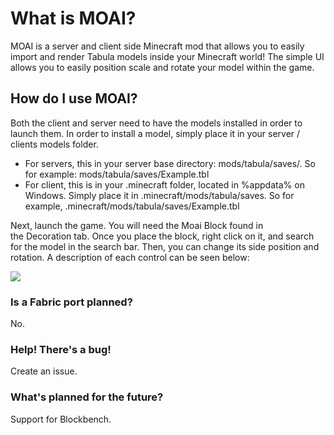 # What is MOAI?

MOAI is a server and client side Minecraft mod that allows you to easily import and render Tabula models inside your Minecraft world! The simple UI allows you to easily position scale and rotate your model within the game.

## How do I use MOAI?

Both the client and server need to have the models installed in order to launch them. In order to install a model, simply place it in your server / clients models folder.

- For servers, this in your server base directory: mods/tabula/saves/. So for example: mods/tabula/saves/Example.tbl
- For client, this is in your .minecraft folder, located in %appdata% on Windows. Simply place it in .minecraft/mods/tabula/saves. So for example, .minecraft/mods/tabula/saves/Example.tbl

Next, launch the game. You will need the Moai Block found in the Decoration tab. Once you place the block, right click on it, and search for the model in the search bar. Then, you can change its side position and rotation. A description of each control can be seen below:

<img src="https://i.imgur.com/ujPY7Mv.png">

### Is a Fabric port planned?
No.
### Help! There's a bug!
Create an issue.
### What's planned for the future?
Support for Blockbench.
